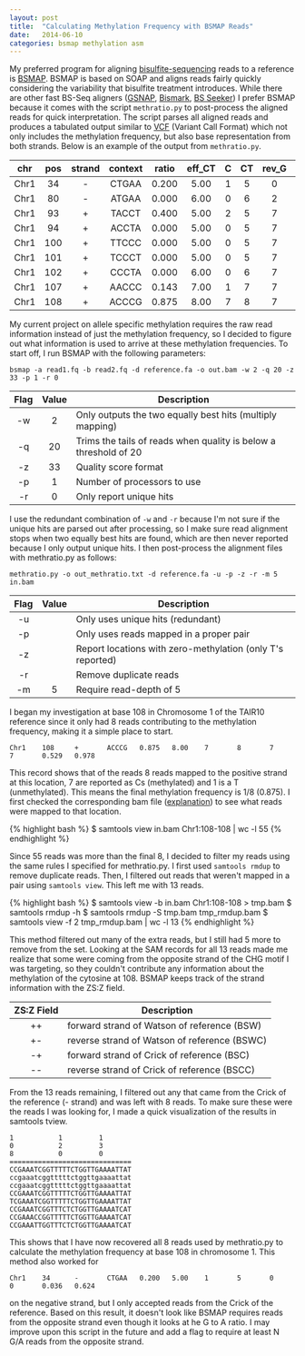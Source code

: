 ```yaml
---
layout: post
title:  "Calculating Methylation Frequency with BSMAP Reads"
date:   2014-06-10
categories: bsmap methylation asm
---
```


My preferred program for aligning [bisulfite-sequencing](http://en.wikipedia.org/wiki/Bisulfite_sequencing) reads to a reference is [BSMAP](https://sites.google.com/a/brown.edu/bioinformatics-in-biomed/bsmap-for-methylation). BSMAP is based on SOAP and aligns reads fairly quickly considering the variability that bisulfite treatment introduces. While there are other fast BS-Seq aligners ([GSNAP](http://research-pub.gene.com/gmap/), [Bismark](http://www.bioinformatics.babraham.ac.uk/projects/bismark/), [BS Seeker](http://pellegrini.mcdb.ucla.edu/BS_Seeker/BS_Seeker.html)) I prefer BSMAP because it comes with the script `methratio.py` to post-process the aligned reads for quick interpretation. The script parses all aligned reads and produces a tabulated output similar to [VCF](http://www.1000genomes.org/wiki/Analysis/Variant%20Call%20Format/vcf-variant-call-format-version-41) (Variant Call Format) which not only includes the methylation frequency, but also base representation from both strands. Below is an example of the output from `methratio.py`.

| chr | pos | strand | context | ratio | eff_CT | C | CT | rev_G | rev_GA | CI_lower | CI_upper |
|:---:|:---:|:------:|:-------:|:-----:|:------------:|:-------:|:--------:|:-----------:|:------------:|:--------:|:--------:|
| Chr1 | 34 | - | CTGAA | 0.200 | 5.00 | 1 | 5 | 0 | 0 | 0.036 | 0.624 |
| Chr1 | 80 | - | ATGAA | 0.000 | 6.00 | 0 | 6 | 2 | 2 | 0.000 | 0.390 |
| Chr1 | 93 | + | TACCT | 0.400 | 5.00 | 2 | 5 | 7 | 7 | 0.118 | 0.769 |
| Chr1 | 94 | + | ACCTA | 0.000 | 5.00 | 0 | 5 | 7 | 7 | -0.000 | 0.434 |
| Chr1 | 100 | + | TTCCC | 0.000 | 5.00 | 0 | 5 | 7 | 7 | -0.000 | 0.434 |
| Chr1 | 101 | + | TCCCT | 0.000 | 5.00 | 0 | 5 | 7 | 7 | -0.000 | 0.434 |
| Chr1 | 102 | + | CCCTA | 0.000 | 6.00 | 0 | 6 | 7 | 7 | 0.000 | 0.390 |
| Chr1 | 107 | + | AACCC | 0.143 | 7.00 | 1 | 7 | 7 | 7 | 0.026 | 0.513 |
| Chr1 | 108 | + | ACCCG | 0.875 | 8.00 | 7 | 8 | 7 | 7 | 0.529 | 0.978 |

My current project on allele specific methylation requires the raw read information instead of just the methylation frequency, so I decided to figure out what information is used to arrive at these methylation frequencies. To start off, I run BSMAP with the following parameters:

	bsmap -a read1.fq -b read2.fq -d reference.fa -o out.bam -w 2 -q 20 -z 33 -p 1 -r 0

| Flag | Value | Description |
|:----:|:-----:| ----------- |
| -w | 2 | Only outputs the two equally best hits (multiply mapping) |
| -q | 20 | Trims the tails of reads when quality is below a threshold of 20 |
| -z | 33 | Quality score format |
| -p | 1 | Number of processors to use |
| -r | 0 | Only report unique hits |

I use the redundant combination of `-w` and `-r` because I'm not sure if the unique hits are parsed out after processing, so I make sure read alignment stops when two equally best hits are found, which are then never reported because I only output unique hits. I then post-process the alignment files with methratio.py as follows:

	methratio.py -o out_methratio.txt -d reference.fa -u -p -z -r -m 5 in.bam

| Flag | Value | Description |
|:----:|:-----:| ----------- |
| -u |  | Only uses unique hits (redundant) |
| -p |  | Only uses reads mapped in a proper pair |
| -z |  | Report locations with zero-methylation (only T's reported) |
| -r |  | Remove duplicate reads |
| -m | 5 | Require read-depth of 5 |

I began my investigation at base 108 in Chromosome 1 of the TAIR10 reference since it only had 8 reads contributing to the methylation frequency, making it a simple place to start.

	Chr1    108     +       ACCCG   0.875   8.00    7       8       7       7       0.529   0.978

This record shows that of the reads 8 reads mapped to the positive strand at this location, 7 are reported as Cs (methylated) and 1 is a T (unmethylated). This means the final methylation frequency is 1/8 (0.875). I first checked the corresponding bam file ([explanation](http://samtools.github.io/hts-specs/SAMv1.pdf)) to see what reads were mapped to that location.

{% highlight bash %}
$ samtools view in.bam Chr1:108-108 | wc -l
55
{% endhighlight %}

Since 55 reads was more than the final 8, I decided to filter my reads using the same rules I specified for methratio.py. I first used `samtools rmdup` to remove duplicate reads. Then, I filtered out reads that weren't mapped in a pair using `samtools view`. This left me with 13 reads.

{% highlight bash %}
$ samtools view -b in.bam Chr1:108-108 > tmp.bam
$ samtools rmdup -h
$ samtools rmdup -S tmp.bam tmp_rmdup.bam
$ samtools view -f 2 tmp_rmdup.bam | wc -l
13
{% endhighlight %}

This method filtered out many of the extra reads, but I still had 5 more to remove from the set. Looking at the SAM records for all 13 reads made me realize that some were coming from the opposite strand of the CHG motif I was targeting, so they couldn't contribute any information about the methylation of the cytosine at 108. BSMAP keeps track of the strand information with the ZS:Z field.

| ZS:Z Field | Description |
|:----------:| ----------- |
| ++ | forward strand of Watson of reference (BSW) |
| +- | reverse strand of Watson of reference (BSWC) |
| -+ | forward strand of Crick of reference (BSC) |
| -- | reverse strand of Crick of reference (BSCC) |

From the 13 reads remaining, I filtered out any that came from the Crick of the reference (- strand) and was left with 8 reads. To make sure these were the reads I was looking for, I made a quick visualization of the results in samtools tview.

	1           1         1
	0           2         3
	8           0         0
	==============================
	CCGAAATCGGTTTTTCTGGTTGAAAATTAT
	ccgaaatcggtttttctggttgaaaattat
	ccgaaatcggtttttctggttgaaaattat
	CCGAAATCGGTTTTTCTGGTTGAAAATTAT
	TCGAAATCGGTTTTTCTGGTTGAAAATTAT
	CCGAAATCGGTTTCTCTGGTTGAAAATCAT
	CCGAAACCGGTTTTTCTGGTTGAAAATCAT
	CCGAAATTGGTTTCTCTGGTTGAAAATCAT

This shows that I have now recovered all 8 reads used by methratio.py to calculate the methylation frequency at base 108 in chromosome 1. This method also worked for

	Chr1    34      -       CTGAA   0.200   5.00    1       5       0       0       0.036   0.624

on the negative strand, but I only accepted reads from the Crick of the reference. Based on this result, it doesn't look like BSMAP requires reads from the opposite strand even though it looks at he G to A ratio. I may improve upon this script in the future and add a flag to require at least N G/A reads from the opposite strand.
